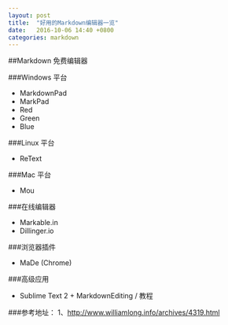 ```yaml
---
layout: post
title:  "好用的Markdown编辑器一览"
date:   2016-10-06 14:40 +0800
categories: markdown
---
```

##Markdown 免费编辑器

###Windows 平台

* MarkdownPad
* MarkPad
* Red
* Green
* Blue

###Linux 平台

* ReText

###Mac 平台

* Mou

###在线编辑器

* Markable.in
* Dillinger.io

###浏览器插件

* MaDe (Chrome)

###高级应用

* Sublime Text 2 + MarkdownEditing / 教程

###参考地址：
1、<http://www.williamlong.info/archives/4319.html>
